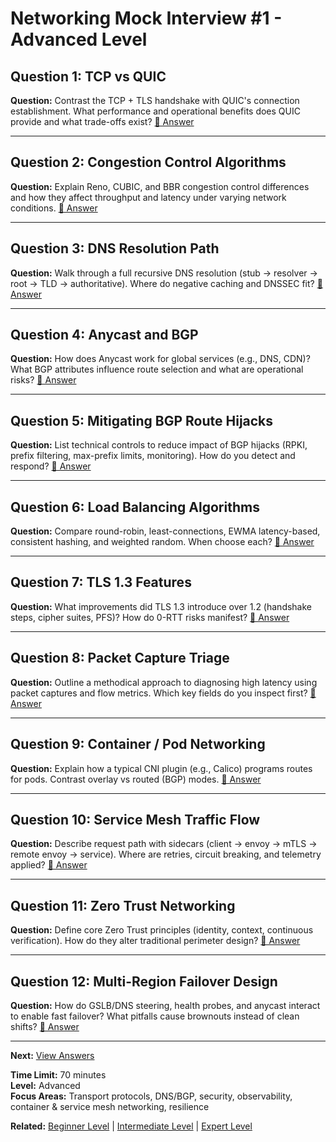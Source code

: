 # Networking Mock Interview #1 - Advanced Level

## Question 1: TCP vs QUIC
**Question:** Contrast the TCP + TLS handshake with QUIC's connection establishment. What performance and operational benefits does QUIC provide and what trade-offs exist?
[📖 Answer](mock_1_answers.md#question-1-tcp-vs-quic)

---
## Question 2: Congestion Control Algorithms
**Question:** Explain Reno, CUBIC, and BBR congestion control differences and how they affect throughput and latency under varying network conditions.
[📖 Answer](mock_1_answers.md#question-2-congestion-control-algorithms)

---
## Question 3: DNS Resolution Path
**Question:** Walk through a full recursive DNS resolution (stub → resolver → root → TLD → authoritative). Where do negative caching and DNSSEC fit?
[📖 Answer](mock_1_answers.md#question-3-dns-resolution-path)

---
## Question 4: Anycast and BGP
**Question:** How does Anycast work for global services (e.g., DNS, CDN)? What BGP attributes influence route selection and what are operational risks?
[📖 Answer](mock_1_answers.md#question-4-anycast-and-bgp)

---
## Question 5: Mitigating BGP Route Hijacks
**Question:** List technical controls to reduce impact of BGP hijacks (RPKI, prefix filtering, max-prefix limits, monitoring). How do you detect and respond?
[📖 Answer](mock_1_answers.md#question-5-mitigating-bgp-route-hijacks)

---
## Question 6: Load Balancing Algorithms
**Question:** Compare round-robin, least-connections, EWMA latency-based, consistent hashing, and weighted random. When choose each?
[📖 Answer](mock_1_answers.md#question-6-load-balancing-algorithms)

---
## Question 7: TLS 1.3 Features
**Question:** What improvements did TLS 1.3 introduce over 1.2 (handshake steps, cipher suites, PFS)? How do 0-RTT risks manifest?
[📖 Answer](mock_1_answers.md#question-7-tls-13-features)

---
## Question 8: Packet Capture Triage
**Question:** Outline a methodical approach to diagnosing high latency using packet captures and flow metrics. Which key fields do you inspect first?
[📖 Answer](mock_1_answers.md#question-8-packet-capture-triage)

---
## Question 9: Container / Pod Networking
**Question:** Explain how a typical CNI plugin (e.g., Calico) programs routes for pods. Contrast overlay vs routed (BGP) modes.
[📖 Answer](mock_1_answers.md#question-9-container--pod-networking)

---
## Question 10: Service Mesh Traffic Flow
**Question:** Describe request path with sidecars (client → envoy → mTLS → remote envoy → service). Where are retries, circuit breaking, and telemetry applied?
[📖 Answer](mock_1_answers.md#question-10-service-mesh-traffic-flow)

---
## Question 11: Zero Trust Networking
**Question:** Define core Zero Trust principles (identity, context, continuous verification). How do they alter traditional perimeter design?
[📖 Answer](mock_1_answers.md#question-11-zero-trust-networking)

---
## Question 12: Multi-Region Failover Design
**Question:** How do GSLB/DNS steering, health probes, and anycast interact to enable fast failover? What pitfalls cause brownouts instead of clean shifts?
[📖 Answer](mock_1_answers.md#question-12-multi-region-failover-design)

---
**Next:** [View Answers](mock_1_answers.md)

**Time Limit:** 70 minutes  
**Level:** Advanced  
**Focus Areas:** Transport protocols, DNS/BGP, security, observability, container & service mesh networking, resilience

**Related:** [Beginner Level](../beginner/) | [Intermediate Level](../intermediate/) | [Expert Level](../expert/)

